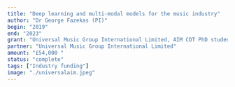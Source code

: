 ```yaml
---
title: "Deep learning and multi-modal models for the music industry"
author: "Dr George Fazekas (PI)"
begin: "2019"
end: "2023"
grant: "Universal Music Group International Limited, AIM CDT PhD studentship"
partner: "Universal Music Group International Limited"
amount: "£54,000 "
status: "complete"
tags: ["Industry funding"]
image: "./universalaim.jpeg"
---
```

